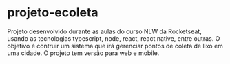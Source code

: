 # projeto-ecoleta
Projeto desenvolvido durante as aulas do curso NLW da Rocketseat, usando as tecnologias typescript, node, react, react native, entre outras. O objetivo é contruir um sistema que irá gerenciar pontos de coleta de lixo em uma cidade. O projeto tem versão para web e mobile.
